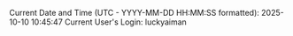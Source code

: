 Current Date and Time (UTC - YYYY-MM-DD HH:MM:SS formatted): 2025-10-10 10:45:47
Current User's Login: luckyaiman
